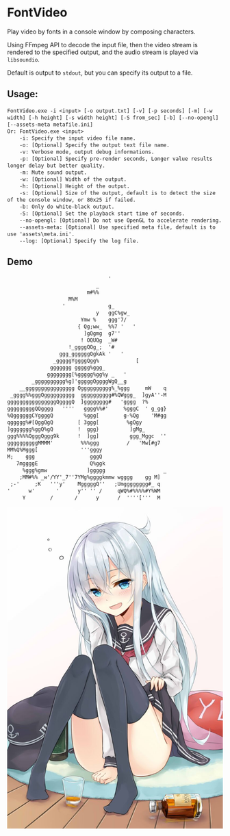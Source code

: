# FontVideo

Play video by fonts in a console window by composing characters.

Using FFmpeg API to decode the input file, then the video stream is rendered to the specified output, and the audio stream is played via `libsoundio`.

Default is output to `stdout`, but you can specify its output to a file.

## Usage:

	FontVideo.exe -i <input> [-o output.txt] [-v] [-p seconds] [-m] [-w width] [-h height] [-s width height] [-S from_sec] [-b] [--no-opengl] [--assets-meta metafile.ini]
	Or: FontVideo.exe <input>
        -i: Specify the input video file name.
        -o: [Optional] Specify the output text file name.
        -v: Verbose mode, output debug informations.
        -p: [Optional] Specify pre-render seconds, Longer value results longer delay but better quality.
        -m: Mute sound output.
        -w: [Optional] Width of the output.
        -h: [Optional] Height of the output.
        -s: [Optional] Size of the output, default is to detect the size of the console window, or 80x25 if failed.
        -b: Only do white-black output.
        -S: [Optional] Set the playback start time of seconds.
        --no-opengl: [Optional] Do not use OpenGL to accelerate rendering.
        --assets-meta: [Optional] Use specified meta file, default is to use 'assets\meta.ini'.
        --log: [Optional] Specify the log file.

## Demo

	                                                    
	                                                    
	                                                    
	                                                    
	                                                    
	                                                    
	                                                    
	                                 '                  
	                             _                      
	                          m#%%                      
	                    M%M                             
	                  '              g_                 
	                             y   ggC%gw_            
	                        Ymw %    ggg'7/             
	                       { Qg;ww_  %%7 '   '          
	                         ]gQgmg  g7''               
	                        ! OQUQg  _W#                
	                    !_ggggQQg_;  '#                 
	                 ggg_ggggggQgkAk '   '              
	               _gggggYggggQgg%            [         
	              ggggggg ggggg%ggg_                    
	             gggggggg[%ggggg%gg%y _   '             
	        _gggggggggg%g]'gggggQggggWgQ__g             
	    __gggggggggggggggg Qgggggggggg%_%ggg     mW    q
	 _gggg%%gggQgggggggggg  gggggggggg#%QWggg_  ]gyA''-M
	ggggggggggggggggQggggQ  ]gggggggg#   'gggg  ?%      
	gggggggggQQgggg   ''''   gggg%%#'     %gggC  ' g_gg}
	%QggggggCYggggQ          %ggg[        g-%Qg    'M#gg
	qggggg%#[QggQgQ        [ 3ggg[         %gQgy        
	]ggggggg%ggQ%gQ        !  ggg}          ]gMg_       
	ggg%%%%QgggQggg9k      !  ]gg]          ggg_Mggc  ''
	ggggggggggMMMM'         %%%ggg         /   'Mw[#g7  
	MM%Q%Mggg[              '''gggy                     
	M;    ggg                  gggQ                     
	   7mggggE                 Q%ggk                    
	     %ggg%gmw             ]ggggg                   _
	    ;MM#%% _w'/YY'_7''7YMg%ggggkmmw wgggg    gg M]  
	 ;-'     ;K   '''y'    MgggggQ''   ;Umgggggggg#_ q  
	'      w'       '      y'' '' /     qWQ%#%%%%#Y%WM  
	     Y        /       /      y      /  ''''['''  M  

![Source Picture](./demo.jpg)
